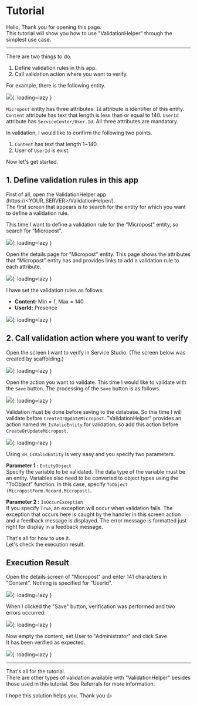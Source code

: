 # Tutorial

Hello, Thank you for opening this page.  
This tutorial will show you how to use "ValidationHelper" through the simplest use case.

---

There are two things to do.

1. Define validation rules in this app.
2. Call validation action where you want to verify.

For example, there is the following entity.

![](../img/Tutorial/1.png){: loading=lazy }

`Micropost` entity has three attributes.
`Id` attribute is identifier of this entity.
`Content` attribute has text that length is less than or equal to 140.
`UserId` attribute has `ServiceCenter/User.Id`.
All three attributes are mandatory.

In validation, I would like to confirm the following two points.

1. `Content` has text that length 1~140.
2. User of `UserId` is exist.

Now let's get started.

## 1. Define validation rules in this app

First of all, open the ValidationHelper app (https://<YOUR_SERVER\>/ValidationHelper/).  
The first screen that appears is to search for the entity for which you want to define a validation rule.

This time I want to define a validation rule for the "Micropost" entity, so search for "Micropost".

![](../img/Tutorial/2.png){: loading=lazy }

Open the details page for "Micropost" entity. This page shows the attributes that "Micropost" entity has and provides links to add a validation rule to each attribute.

![](../img/Tutorial/3.png){: loading=lazy }

I have set the validation rules as follows:

- **Content:** Min = 1, Max = 140
- **UserId:** Presence

![](../img/Tutorial/4.png){: loading=lazy }

## 2. Call validation action where you want to verify

Open the screen I want to verify in Service Studio.
(The screen below was created by scaffolding.)

![](../img/Tutorial/5.png){: loading=lazy }

Open the action you want to validate. This time I would like to validate with the `Save` button.
The processing of the `Save` button is as follows.

![](../img/Tutorial/6.png){: loading=lazy }

Validation must be done before saving to the database. So this time I will validate before `CreateOrUpdateMicropost`. "ValidationHelper" provides an action named `VH_IsValidEntity` for validation, so add this action before `CreateOrUpdateMicropost`.

![](../img/Tutorial/7.png){: loading=lazy }

Using `VH_IsValidEntity` is very easy and you specify two parameters.

**Parameter 1 :** `EntityObject`  
Specify the variable to be validated. The data type of the variable must be an entity. Variables also need to be converted to object types using the "ToObject" function. In this case, specify `ToObject (MicropostForm.Record.Micropost)`.

**Parameter 2 :** `IsOccurException`  
If you specify `True`, an exception will occur when validation fails. The exception that occurs here is caught by the handler in this screen action and a feedback message is displayed. The error message is formatted just right for display in a feedback message.

That's all for how to use it.  
Let's check the execution result.

## Execution Result

Open the details screen of "Micropost" and enter 141 characters in "Content". Nothing is specified for "UserId".

![](../img/Tutorial/8.png){: loading=lazy }

When I clicked the "Save" button, verification was performed and two errors occurred.

![](../img/Tutorial/9.png){: loading=lazy }

Now empty the content, set User to "Administrator" and click Save.  
It has been verified as expected.

![](../img/Tutorial/10.png){: loading=lazy }

---

That's all for the tutorial.  
There are other types of validation available with "ValidationHelper" besides those used in this tutorial. See Referrals for more information. 

I hope this solution helps you. Thank you 👍
